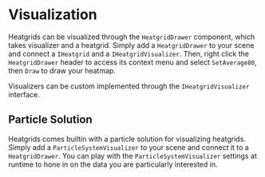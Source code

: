 # Visualization

Heatgrids can be visualized through the `HeatgridDrawer` component, which takes visualizer and a heatgrid. Simply add a `HeatgridDrawer` to your scene and connect a `IHeatgrid` and a `IHeatgridVisualizer`. Then, right click the `HeatgridDrawer` header to access its context menu and select `SetAverage80`, then `Draw` to draw your heatmap.

Visualizers can be custom implemented through the `IHeatgridVisualizer` interface.

## Particle Solution

Heatgrids comes builtin with a particle solution for visualizing heatgrids. Simply add a `ParticleSystemVisualizer` to your scene and connect it to a `HeatgridDrawer`. You can play with the `ParticleSystemVisualizer` settings at runtime to hone in on the data you are particularly interested in.
